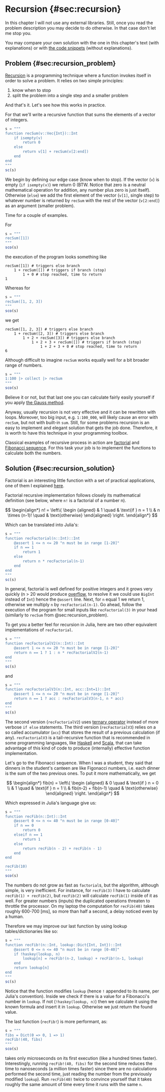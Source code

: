 # Recursion {#sec:recursion}

In this chapter I will not use any external libraries. Still, once you read the
problem description you may decide to do otherwise. In that case don't let me
stop you.

You may compare your own solution with the one in this chapter's text (with
explanations) or with [the code
snippets](https://github.com/b-lukaszuk/BS_wJ_eng/tree/main/code_snippets/recursion)
(without explanations).

## Problem {#sec:recursion_problem}

[Recursion](https://en.wikipedia.org/wiki/Recursion_(computer_science)) is a
programming technique where a function invokes itself in order to solve a
problem. It relies on two simple principles:

1. know when to stop
2. split the problem into a single step and a smaller problem

And that's it. Let's see how this works in practice.

For that we'll write a recursive function that sums the elements of a vector of
integers.

```jl
s = """
function recSum(v::Vec{Int})::Int
    if isempty(v)
        return 0
    else
        return v[1] + recSum(v[2:end])
    end
end
"""
sc(s)
```

We begin by defining our edge case (know when to stop). If the vector (`v`) is
empty (`if isempty(v)`) we return 0 (BTW. Notice that zero is a neutral
mathematical operation for addition, any number plus zero is just itself).
Otherwise (`else`) we add the first element of the vector (`v[1]`, single step)
to whatever number is returned by `recSum` with the rest of the vector
(`v[2:end]`) as an argument (smaller problem).

Time for a couple of examples.

For

```jl
s = """
recSum([1])
"""
sco(s)
```

the execution of the program looks something like

```
recSum([1]) # triggers else branch
	1 + recSum([]) # triggers if branch (stop)
		1 + 0 # stop reached, time to return
1
```

Whereas for

```jl
s = """
recSum([1, 2, 3])
"""
sco(s)
```

we get

```
recSum([1, 2, 3]) # triggers else branch
	1 + recSum([2, 3]) # triggers else branch
		1 + 2 + recSum([3]) # triggers else branch
			1 + 2 + 3 + recSum([]) # triggers if branch (stop)
				1 + 2 + 3 + 0 # stop reached, time to return
6
```

Although difficult to imagine `recSum` works equally well for a bit broader range of
numbers.

```jl
s = """
1:100 |> collect |> recSum
"""
sco(s)
```

Believe it or not, but that last one you can calculate fairly easily yourself if
you apply [the Gauss
method](https://www.nctm.org/Publications/TCM-blog/Blog/The-Story-of-Gauss/).

Anyway, usually recursion is not very effective and it can be rewritten with
loops. Moreover, too big input, e.g. `1:100_000`, will likely cause an error
with `recSum`, but not with built-in `sum`. Still, for some problems recursion
is an easy to implement and elegant solution that gets the job done. Therefore,
it is worth to have this technique in your programming toolbox.

Classical examples of recursive process in action are
[factorial](https://en.wikipedia.org/wiki/Factorial) and [Fibonacci
sequence](https://en.wikipedia.org/wiki/Fibonacci_sequence). For this task your
job is to implement the functions to calculate both the numbers.

## Solution {#sec:recursion_solution}

Factorial is an interesting little function with a set of practical
applications, one of them I explained
[here](https://b-lukaszuk.github.io/RJ_BS_eng/statistics_intro_exercises.html#sec:statistics_intro_exercise2).

Factorial recursive implementation follows closely its mathematical definition
(see below, where `n!` is a factorial of a number n).

$$
\begin{align*}
n! = \left\{
    \begin {aligned}
         & 1 \quad & \text{if } n = 1 \\
         & n \times (n-1)! \quad & \text{otherwise}
    \end{aligned}
\right.
\end{align*}
$$

Which can be translated into Julia's:

```jl
s = """
function recFactorial(n::Int)::Int
    @assert 1 <= n <= 20 "n must be in range [1-20]"
    if n == 1
        return 1
    else
        return n * recFactorial(n-1)
    end
end
"""
sc(s)
```

In general, factorial is well defined for positive integers and it grows very
quickly (n > 20 would produce
[overflow](https://docs.julialang.org/en/v1/manual/integers-and-floating-point-numbers/#Overflow-behavior),
to resolve it we could use `BigInt` instead of `Int`) hence the `@assert` line.
Next, for `n` equal 1 we return 1, otherwise we multiply `n` by
`recFactorial(n-1)`. Go ahead, follow the execution of the program for small
inputs like `recFactorial(3)` in your head (similarly to `recSum` from
@sec:recursion_problem).

To get you a better feel for recursion in Julia, here are two other equivalent
implementations of `recFactorial`.

```jl
s = """
function recFactorialV2(n::Int)::Int
    @assert 1 <= n <= 20 "n must be in range [1-20]"
    return n == 1 ? 1 : n * recFactorialV2(n-1)
end
"""
sc(s)
```
and

```jl
s = """
function recFactorialV3(n::Int, acc::Int=1)::Int
    @assert 1 <= n <= 20 "n must be in range [1-20]"
    return n == 1 ? acc : recFactorialV3(n-1, n * acc)
end
"""
sc(s)
```

The second version (`recFactorialV2`) uses [ternary
operator](https://docs.julialang.org/en/v1/base/base/#?:) instead of more
verbose `if else` statements. The third version (`recFactorialV3`) relies on a
so called accumulator (`acc`) that stores the result of a previous calculation
(if any). `recFactorialV3` is a tail-recursive function that is recommended in
some programming languages, like
[Haskell](https://en.wikipedia.org/wiki/Haskell) and
[Scala](https://en.wikipedia.org/wiki/Scala_(programming_language)), that can
take advantage of this kind of code to produce (internally) effective function
implementation.

Let's go to the Fibonacci sequence. When I was a student, they said that dinners
in the student's canteen are like Figonacci numbers, i.e. each dinner is the sum
of the two previous ones. To put it more mathematically, we get

$$
\begin{align*}
fib(n) = \left\{
	\begin {aligned}
         & 0 \quad & \text{if } n = 0 \\
         & 1 \quad & \text{if } n = 1 \\
         & fib(n-2) + fib(n-1) \quad & \text{otherwise}
    \end{aligned}
\right.
\end{align*}
$$

Which expressed in Julia's language give us:

```jl
s = """
function recFib(n::Int)::Int
    @assert 0 <= n <= 40 "n must be in range [0-40]"
    if n == 0
        return 0
    elseif n == 1
        return 1
    else
        return recFib(n - 2) + recFib(n - 1)
    end
end

recFib(10)
"""
sco(s)
```

The numbers do not grow as fast as `factorial`s, but the algorithm, although
simple, is very inefficient. For instance, for `recFib(3)` I have to calculate
`recFib(1) + recFib(2)`, but `recFib(2)` will calculate `recFib(1)` inside of it
as well. For greater numbers (inputs) the duplicated operations threaten to
throttle the processor. On my laptop the computation for `recFib(40)` takes
roughly 600-700 [ms], so more than half a second, a delay noticed even by a
human.

Therefore we may improve our last function by using lookup tables/dictionaries
like so:

```jl
s = """
function recFib!(n::Int, lookup::Dict{Int, Int})::Int
    @assert 0 <= n <= 40 "n must be in range [0-40]"
    if !haskey(lookup, n)
        lookup[n] = recFib!(n-2, lookup) + recFib!(n-1, lookup)
    end
    return lookup[n]
end
"""
sc(s)
```

Notice that the function modifies `lookup` (hence `!` appended to its name, per
Julia's convention). Inside we check if there is a value for a Fibonacci's
number in `lookup`. If not (`!haskey(lookup, n)`) then we calculate it using the
known formula and insert it in `lookup`. Otherwise we just return the found
value.

The last function (`recFib!`) is more performant, as:

```jl
s = """
fibs = Dict(0 => 0, 1 => 1)
recFib!(40, fibs)
"""
sco(s)
```

takes only microseconds on its first execution (like a hundred times
faster). Interestingly, running `recFib!(40, fibs)` for the second time reduces
the time to nanoseconds (a million times faster) since there are no
calculations performed the second time, just reading the number from the
previously modified `lookup`). Run `recFib(40)` twice to convince yourself that
it takes roughly the same amount of time every time it runs with the same `n`.
